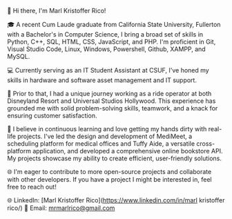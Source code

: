 👋 Hi there, I'm Marl Kristoffer Rico!

🎓 A recent Cum Laude graduate from California State University, Fullerton with a Bachelor's in Computer Science, I bring a broad set of skills in Python, C++, SQL, HTML, CSS, JavaScript, and PHP. I'm proficient in Git, Visual Studio Code, Linux, Windows, Powershell, Github, XAMPP, and MySQL.

💻 Currently serving as an IT Student Assistant at CSUF, I've honed my skills in hardware and software asset management and IT support.

🎡 Prior to that, I had a unique journey working as a ride operator at both Disneyland Resort and Universal Studios Hollywood. This experience has grounded me with solid problem-solving skills, teamwork, and a knack for ensuring customer satisfaction.

🔬 I believe in continuous learning and love getting my hands dirty with real-life projects. I've led the design and development of MediMeet, a scheduling platform for medical offices and Tuffy Aide, a versatile cross-platform application, and developed a comprehensive online bookstore API. My projects showcase my ability to create efficient, user-friendly solutions.

🌐 I'm eager to contribute to more open-source projects and collaborate with other developers. If you have a project I might be interested in, feel free to reach out!

🌐 LinkedIn: [Marl Kristoffer Rico](https://www.linkedin.com/in/marl kristoffer rico/)
📧 Email: mrmarlrico@gmail.com
